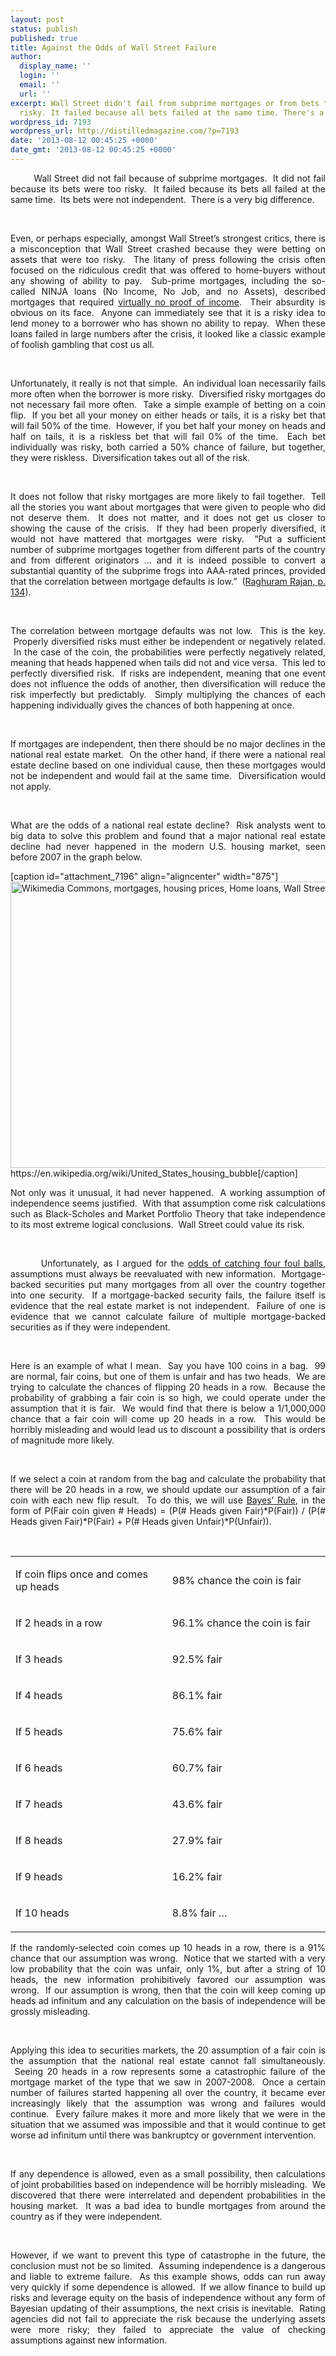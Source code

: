 ```yaml
---
layout: post
status: publish
published: true
title: Against the Odds of Wall Street Failure
author:
  display_name: ''
  login: ''
  email: ''
  url: ''
excerpt: Wall Street didn't fail from subprime mortgages or from bets that were too
  risky. It failed because all bets failed at the same time. There's a very big difference
wordpress_id: 7193
wordpress_url: http://distilledmagazine.com/?p=7193
date: '2013-08-12 00:45:25 +0000'
date_gmt: '2013-08-12 00:45:25 +0000'
---
```

<p dir="ltr" style="text-align: justify;">        Wall Street did not fail because of subprime mortgages.  It did not fail because its bets were too risky.  It failed because its bets all failed at the same time.  Its bets were not independent.  There is a very big difference.</p>
<p>&nbsp;</p>
<p dir="ltr" style="text-align: justify;">Even, or perhaps especially, amongst Wall Street’s strongest critics, there is a misconception that Wall Street crashed because they were betting on assets that were too risky.  The litany of press following the crisis often focused on the ridiculous credit that was offered to home-buyers without any showing of ability to pay.  Sub-prime mortgages, including the so-called NINJA loans (No Income, No Job, and no Assets), described mortgages that required <a href="http://distilledmagazine.com/wp-content/uploads/2013/08/ninja-loan.asp" target="_blank">virtually no proof of income</a>.  Their absurdity is obvious on its face.  Anyone can immediately see that it is a risky idea to lend money to a borrower who has shown no ability to repay.  When these loans failed in large numbers after the crisis, it looked like a classic example of foolish gambling that cost us all.</p>
<p>&nbsp;</p>
<p dir="ltr" style="text-align: justify;">Unfortunately, it really is not that simple.  An individual loan necessarily fails more often when the borrower is more risky.  Diversified risky mortgages do not necessary fail more often.  Take a simple example of betting on a coin flip.  If you bet all your money on either heads or tails, it is a risky bet that will fail 50% of the time.  However, if you bet half your money on heads and half on tails, it is a riskless bet that will fail 0% of the time.  Each bet individually was risky, both carried a 50% chance of failure, but together, they were riskless.  Diversification takes out all of the risk.</p>
<p>&nbsp;</p>
<p dir="ltr" style="text-align: justify;">It does not follow that risky mortgages are more likely to fail together.  Tell all the stories you want about mortgages that were given to people who did not deserve them.  It does not matter, and it does not get us closer to showing the cause of the crisis.  If they had been properly diversified, it would not have mattered that mortgages were risky.  “Put a sufficient number of subprime mortgages together from different parts of the country and from different originators … and it is indeed possible to convert a substantial quantity of the subprime frogs into AAA-rated princes, provided that the correlation between mortgage defaults is low.”  (<a href="http://distilledmagazine.com/wp-content/uploads/2013/08/0691152632" target="_blank">Raghuram Rajan, p. 134</a>).</p>
<p>&nbsp;</p>
<p dir="ltr" style="text-align: justify;">The correlation between mortgage defaults was not low.  This is the key.  Properly diversified risks must either be independent or negatively related.  In the case of the coin, the probabilities were perfectly negatively related, meaning that heads happened when tails did not and vice versa.  This led to perfectly diversified risk.  If risks are independent, meaning that one event does not influence the odds of another, then diversification will reduce the risk imperfectly but predictably.  Simply multiplying the chances of each happening individually gives the chances of both happening at once.</p>
<p>&nbsp;</p>
<p dir="ltr" style="text-align: justify;">If mortgages are independent, then there should be no major declines in the national real estate market.  On the other hand, if there were a national real estate decline based on one individual cause, then these mortgages would not be independent and would fail at the same time.  Diversification would not apply.</p>
<p>&nbsp;</p>
<p dir="ltr" style="text-align: justify;">What are the odds of a national real estate decline?  Risk analysts went to big data to solve this problem and found that a major national real estate decline had never happened in the modern U.S. housing market, seen before 2007 in the graph below.</p>
<p>[caption id="attachment_7196" align="aligncenter" width="875"]<a href="http://distilledmagazine.com/wp-content/uploads/2013/08/Median_and_Average_Sales_Prices_of_New_Homes_Sold_in_the_US_1963-2010_Monthly.png"><img class="size-full wp-image-7196" alt="Wikimedia Commons, mortgages,  housing prices, Home loans, Wall Street, Asset bubble" src="http://distilledmagazine.com/wp-content/uploads/2013/08/Median_and_Average_Sales_Prices_of_New_Homes_Sold_in_the_US_1963-2010_Monthly.png" width="875" height="458" /></a> https://en.wikipedia.org/wiki/United_States_housing_bubble[/caption]</p>
<p dir="ltr" style="text-align: justify;">Not only was it unusual, it had never happened.  A working assumption of independence seems justified.  With that assumption come risk calculations such as Black-Scholes and Market Portfolio Theory that take independence to its most extreme logical conclusions.  Wall Street could value its risk.</p>
<p>&nbsp;</p>
<p dir="ltr" style="text-align: justify;">        Unfortunately, as I argued for the <a href="http://distilledmagazine.com/catching-four-foul-balls/" target="_blank">odds of catching four foul balls</a>, assumptions must always be reevaluated with new information.  Mortgage-backed securities put many mortgages from all over the country together into one security.  If a mortgage-backed security fails, the failure itself is evidence that the real estate market is not independent.  Failure of one is evidence that we cannot calculate failure of multiple mortgage-backed securities as if they were independent.</p>
<p>&nbsp;</p>
<p dir="ltr" style="text-align: justify;">Here is an example of what I mean.  Say you have 100 coins in a bag.  99 are normal, fair coins, but one of them is unfair and has two heads.  We are trying to calculate the chances of flipping 20 heads in a row.  Because the probability of grabbing a fair coin is so high, we could operate under the assumption that it is fair.  We would find that there is below a 1/1,000,000 chance that a fair coin will come up 20 heads in a row.  This would be horribly misleading and would lead us to discount a possibility that is orders of magnitude more likely.</p>
<p dir="ltr" style="text-align: justify;">
<p>&nbsp;</p>
<p dir="ltr" style="text-align: justify;">If we select a coin at random from the bag and calculate the probability that there will be 20 heads in a row, we should update our assumption of a fair coin with each new flip result.  To do this, we will use <a href="http://distilledmagazine.com/wp-content/uploads/2013/08/Bayes%27_rule" target="_blank">Bayes’ Rule</a>, in the form of P(Fair coin given # Heads) = (P(# Heads given Fair)*P(Fair)) / (P(# Heads given Fair)*P(Fair) + P(# Heads given Unfair)*P(Unfair)).</p>
<p>&nbsp;</p>
<div dir="ltr" style="text-align: justify;">
<table>
<colgroup>
<col width="272" />
<col width="274" /></colgroup>
<tbody>
<tr>
<td>
<p dir="ltr">If coin flips once and comes up heads</p>
</td>
<td>
<p dir="ltr">98% chance the coin is fair</p>
</td>
</tr>
<tr>
<td>
<p dir="ltr">If 2 heads in a row</p>
</td>
<td>
<p dir="ltr">96.1% chance the coin is fair</p>
</td>
</tr>
<tr>
<td>
<p dir="ltr">If 3 heads</p>
</td>
<td>
<p dir="ltr">92.5% fair</p>
</td>
</tr>
<tr>
<td>
<p dir="ltr">If 4 heads</p>
</td>
<td>
<p dir="ltr">86.1% fair</p>
</td>
</tr>
<tr>
<td>
<p dir="ltr">If 5 heads</p>
</td>
<td>
<p dir="ltr">75.6% fair</p>
</td>
</tr>
<tr>
<td>
<p dir="ltr">If 6 heads</p>
</td>
<td>
<p dir="ltr">60.7% fair</p>
</td>
</tr>
<tr>
<td>
<p dir="ltr">If 7 heads</p>
</td>
<td>
<p dir="ltr">43.6% fair</p>
</td>
</tr>
<tr>
<td>
<p dir="ltr">If 8 heads</p>
</td>
<td>
<p dir="ltr">27.9% fair</p>
</td>
</tr>
<tr>
<td>
<p dir="ltr">If 9 heads</p>
</td>
<td>
<p dir="ltr">16.2% fair</p>
</td>
</tr>
<tr>
<td>
<p dir="ltr">If 10 heads</p>
</td>
<td>
<p dir="ltr">8.8% fair …</p>
</td>
</tr>
</tbody>
</table>
</div>
<p dir="ltr" style="text-align: justify;">If the randomly-selected coin comes up 10 heads in a row, there is a 91% chance that our assumption was wrong.  Notice that we started with a very low probability that the coin was unfair, only 1%, but after a string of 10 heads, the new information prohibitively favored our assumption was wrong.  If our assumption is wrong, then that the coin will keep coming up heads ad infinitum and any calculation on the basis of independence will be grossly misleading.</p>
<p>&nbsp;</p>
<p dir="ltr" style="text-align: justify;">Applying this idea to securities markets, the 20 assumption of a fair coin is the assumption that the national real estate cannot fall simultaneously.  Seeing 20 heads in a row represents some a catastrophic failure of the mortgage market of the type that we saw in 2007-2008.  Once a certain number of failures started happening all over the country, it became ever increasingly likely that the assumption was wrong and failures would continue.  Every failure makes it more and more likely that we were in the situation that we assumed was impossible and that it would continue to get worse ad infinitum until there was bankruptcy or government intervention.</p>
<p>&nbsp;</p>
<p dir="ltr" style="text-align: justify;">If any dependence is allowed, even as a small possibility, then calculations of joint probabilities based on independence will be horribly misleading.  We discovered that there were interrelated and dependent probabilities in the housing market.  It was a bad idea to bundle mortgages from around the country as if they were independent.</p>
<p>&nbsp;</p>
<p dir="ltr" style="text-align: justify;">However, if we want to prevent this type of catastrophe in the future, the conclusion must not be so limited.  Assuming independence is a dangerous and liable to extreme failure.  As this example shows, odds can run away very quickly if some dependence is allowed.  If we allow finance to build up risks and leverage equity on the basis of independence without any form of Bayesian updating of their assumptions, the next crisis is inevitable.  Rating agencies did not fail to appreciate the risk because the underlying assets were more risky; they failed to appreciate the value of checking assumptions against new information.</p>
<p dir="ltr" style="text-align: justify;">
<p>&nbsp;</p>
